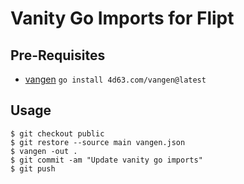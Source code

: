 # Vanity Go Imports for Flipt

## Pre-Requisites

- [vangen](https://github.com/leighmcculloch/vangen) `go install 4d63.com/vangen@latest`

## Usage

```shell
$ git checkout public
$ git restore --source main vangen.json
$ vangen -out .
$ git commit -am "Update vanity go imports"
$ git push
```
